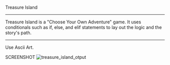 Treasure Island
_________________________________________________________________________________________________________________________________________________________________________
Treasure Island is a "Choose Your Own Adventure" game. It uses conditionals such as if, else, and elif statements to lay out the logic and the story's path.
_________________________________________________________________________________________________________________________________________________________________________
Use Ascii Art.

SCREENSHOT
![treasure_island_otput](https://user-images.githubusercontent.com/118696796/205349985-e788d017-8476-41c3-9a7c-46a556ac8684.png)
